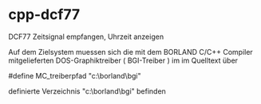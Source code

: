 # cpp-dcf77
DCF77 Zeitsignal empfangen, Uhrzeit anzeigen

Auf dem Zielsystem muessen sich die mit dem 
BORLAND C/C++ Compiler mitgelieferten 
DOS-Graphiktreiber ( BGI-Treiber ) 
im im Quelltext über

#define MC_treiberpfad "c:\\borland\\bgi"

definierte Verzeichnis "c:\borland\bgi"
befinden

